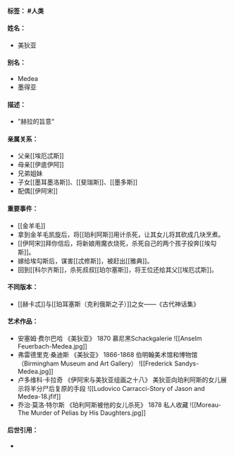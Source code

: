 #### 标签： #人类
#### 姓名：
- 美狄亚
#### 别名：
- Medea
- 墨得亚
#### 描述：
- ”赫拉的旨意“
#### 亲属关系：
- 父亲[[埃厄忒斯]]
- 母亲[[伊底伊阿]]
- 兄弟姐妹
- 子女[[墨耳墨洛斯]]、[[斐瑞斯]]、[[墨多斯]]
- 配偶[[伊阿宋]]
#### 重要事件：
- [[金羊毛]]
- 拿到金羊毛凯旋后，将[[珀利阿斯]]用计杀死，让其女儿将其砍成几块烹煮。
- [[伊阿宋]]拜你信后，将新娘用魔衣烧死，杀死自己的两个孩子投奔[[埃勾斯]]。
- 嫁给埃勾斯后，谋害[[忒修斯]]，被赶出[[雅典]]。
- 回到[[科尔齐斯]]，杀死叔叔[[珀尔塞斯]]，将王位还给其父[[埃厄忒斯]]。
#### 不同版本：
- [[赫卡忒]]与[[珀耳塞斯（克利俄斯之子）]]之女——《古代神话集》
#### 艺术作品：
- 安塞姆·费尔巴哈 《美狄亚》 1870 慕尼黑Schackgalerie 
![[Anselm Feuerbach-Medea.jpg]]
- 弗雷德里克·桑迪斯 《美狄亚》 1866-1868 伯明翰美术馆和博物馆（Birmingham Museum and Art Gallery）
![[Frederick Sandys-Medea.jpg]]
- 卢多维科·卡拉奇 《伊阿宋与美狄亚组画之十八》 美狄亚向珀利阿斯的女儿展示将羊分尸后复原的手段
![[Ludovico Carracci-Story of Jason and Medea-18.jfif]]
- 乔治·莫洛·特尔斯 《珀利阿斯被他的女儿杀死》 1878 私人收藏
![[Moreau-The Murder of Pelias by His Daughters.jpg]]
#### 后世引用：
- 